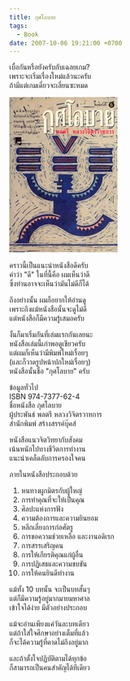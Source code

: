 ```yaml
---
title: กุศโลบาย
tags:
  - Book
date: 2007-10-06 19:21:00 +0700
---
```


เบื่อกันหรือยังครับกับเฉลยเกม?  
เพราะจะเริ่มเรื่องใหม่แล้วนะครับ  
ถ้ามีแต่เกมเดี๋ยวจะเลี่ยนซะหมด  

![](/images/book/stratagem.jpg)

คราวนี้เป็นแนะนำหนังสือดีครับ  
คำว่า "ดี" ในที่นี้คือ ผมเห็นว่าดี  
ซึ่งท่านอาจจะเห็นว่ามันไม่ดีก็ได้

ถึงอย่างนั้น ผมก็อยากให้อ่านดู  
เพราะถึงแม้หนังสือนั้นจะดูไม่ดี  
แต่หนังสือก็มีความรู้เสมอครับ

งั้นก็มาเริ่มกันที่เล่มแรกกันเลยนะ  
หนังสือเล่มนี้เก่าพอดูเชียวครับ  
แต่ผมก็เห็นว่ามีพิมพ์ใหม่เรื่อยๆ  
(และก็วาดรูปหน้าปกใหม่เรื่อยๆ)  
หนังสือนั้นชื่อ "กุศโลบาย" ครับ

ข้อมูลทั่วไป  
ISBN 974-7377-62-4  
ชื่อหนังสือ กุศโลบาย  
ผู้ประพันธ์ พลตรี หลวงวิจิตรวาทการ  
สำนักพิมพ์ สร้างสรรค์บุ๊คส์

หนังสือแนวจิตวิทยากับสังคม  
เน้นหนักไปทางชีวิตการทำงาน  
แนะนำเคล็ดลับการครองใจคน

ภายในหนังสือประกอบด้วย  

1. หนทางผูกมิตรกับผู้ใหญ่
2. การทำคุณที่จะให้เป็นคุณ
3. ศิลปะแห่งการฟัง
4. ความต้องการและความยินยอม
5. หลีกเลี่ยงการก่อศัตรู
6. การขอความช่วยเหลือ และงานอดิเรก
7. การสรรเสริญคน
8. การให้เกียรติคุณแก่ผู้อื่น
9. การปฏิเสธและความขบขัน
10. การให้คนยินดีทำงาน

แม้ทั้ง 10 บทนั้น จะเป็นบทสั้นๆ  
แต่ก็มีความรู้อยู่มากมายมหาศาล  
เข้าใจได้ง่าย มีตัวอย่างประกอบ

แม้จะอ่านเพียงแค่วันละบทเดียว  
แต่ถ้าใส่ใจศึกษาอย่างเต็มที่แล้ว  
ก็จะได้ความรู้ที่คาดไม่ถึงอยู่มาก

และถ้าตั้งใจปฏิบัติตามได้ทุกข้อ  
ก็สามารถเป็นคนสำคัญได้ทีเดียว
